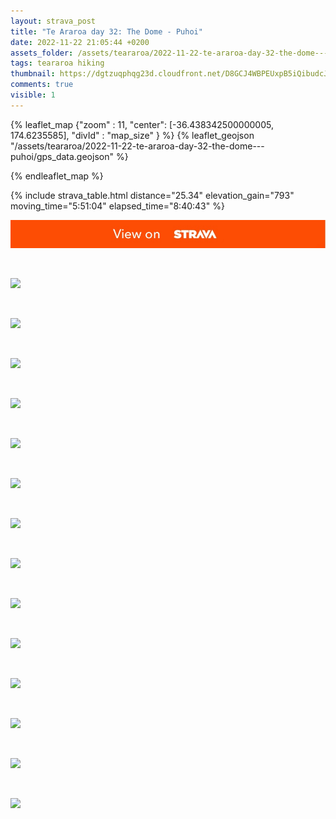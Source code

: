 ```yaml
---
layout: strava_post
title: "Te Araroa day 32: The Dome - Puhoi"
date: 2022-11-22 21:05:44 +0200
assets_folder: /assets/teararoa/2022-11-22-te-araroa-day-32-the-dome---puhoi
tags: teararoa hiking
thumbnail: https://dgtzuqphqg23d.cloudfront.net/D8GCJ4WBPEUxpB5iQibudcJNh82u1U2qrBcYO94GZWM-1024x768.jpg
comments: true
visible: 1
---
```



{% leaflet_map {"zoom" : 11,
                  "center": [-36.438342500000005, 174.6235585],
                 "divId" : "map_size" } %}
    {% leaflet_geojson "/assets/teararoa/2022-11-22-te-araroa-day-32-the-dome---puhoi/gps_data.geojson" %}

{% endleaflet_map %}





{% include strava_table.html distance="25.34" elevation_gain="793" moving_time="5:51:04" elapsed_time="8:40:43" %}

[![](/assets/strava.jpg)](https://www.strava.com/activities/8156151955)


<br />

![](https://dgtzuqphqg23d.cloudfront.net/D8GCJ4WBPEUxpB5iQibudcJNh82u1U2qrBcYO94GZWM-1024x768.jpg)


<br />

![](https://dgtzuqphqg23d.cloudfront.net/4BBWMco5n-0e5-qqdGyIEqDu77MUYg-3DwyDDVtm3g0-773x1024.jpg)


<br />

![](https://dgtzuqphqg23d.cloudfront.net/rUFX64M4YmKbSC68b6mlk5CxlMEvOpAfBiA86QLVY2o-1024x768.jpg)


<br />

![](https://dgtzuqphqg23d.cloudfront.net/HX-kAyMYpYta7GwA26eXVy9pMCUr9K8o9sH6Dja5p4w-1024x768.jpg)


<br />

![](https://dgtzuqphqg23d.cloudfront.net/oK9OWPDbDv7zwUXT37HhWtQNnEywhrYuWRYfkCfXXls-1024x768.jpg)


<br />

![](https://dgtzuqphqg23d.cloudfront.net/YpItZJuiSZMqH0BNCPMKwrs-SomG0pNLGVNmc4nm8WA-768x1024.jpg)


<br />

![](https://dgtzuqphqg23d.cloudfront.net/NUiUaSlFNF-DUCgBF0ndioRDt7Rgz6xCYHftDiTyd7Y-768x1024.jpg)


<br />

![](https://dgtzuqphqg23d.cloudfront.net/2kyBGpdRJmcxwnA8vSc-2vHDDyhF1OYrgBPR_haGve0-768x1024.jpg)


<br />

![](https://dgtzuqphqg23d.cloudfront.net/RaOPnvuU6-mFbhb8B7-lg3X3G6M7wqPgHzpuzLhq-Uk-1024x768.jpg)


<br />

![](https://dgtzuqphqg23d.cloudfront.net/8fxzahDR5O3qPmnLxkechRzD2RUhNp2N97vZXRB-l7g-768x1024.jpg)


<br />

![](https://dgtzuqphqg23d.cloudfront.net/yoCHwpXZBelGmblypDsIz8OX21xarCC2r31v_hqAv_w-1024x768.jpg)


<br />

![](https://dgtzuqphqg23d.cloudfront.net/brC_5VNYsFoNeVibDWW9CMcvneQ7qi1x8YYVQBn4LmY-1024x768.jpg)


<br />

![](https://dgtzuqphqg23d.cloudfront.net/ztFK9NHYi9H7DaaRlFO_KvGp87PJZwyf5BZuDIXiGBM-768x1024.jpg)


<br />

![](https://dgtzuqphqg23d.cloudfront.net/bskWgnjHJEB5uPAEvRJZ0ASsBTRR1i_W9jzbTO76xPY-1024x768.jpg)
